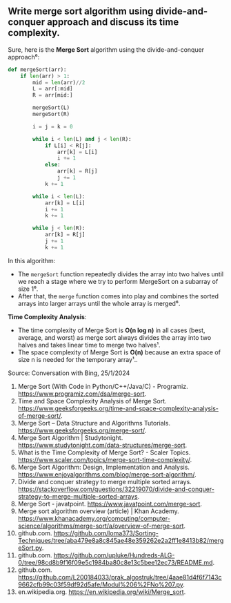 ## Write merge sort algorithm using divide-and-conquer approach and discuss its time complexity.

Sure, here is the **Merge Sort** algorithm using the divide-and-conquer approach⁶:

```python
def mergeSort(arr):
    if len(arr) > 1:
        mid = len(arr)//2
        L = arr[:mid]
        R = arr[mid:]

        mergeSort(L)
        mergeSort(R)

        i = j = k = 0

        while i < len(L) and j < len(R):
            if L[i] < R[j]:
                arr[k] = L[i]
                i += 1
            else:
                arr[k] = R[j]
                j += 1
            k += 1

        while i < len(L):
            arr[k] = L[i]
            i += 1
            k += 1

        while j < len(R):
            arr[k] = R[j]
            j += 1
            k += 1
```

In this algorithm:
- The `mergeSort` function repeatedly divides the array into two halves until we reach a stage where we try to perform MergeSort on a subarray of size 1⁶.
- After that, the `merge` function comes into play and combines the sorted arrays into larger arrays until the whole array is merged⁶.

**Time Complexity Analysis**:
- The time complexity of Merge Sort is **O(n log n)** in all cases (best, average, and worst) as merge sort always divides the array into two halves and takes linear time to merge two halves¹.
- The space complexity of Merge Sort is **O(n)** because an extra space of size n is needed for the temporary array¹..

Source: Conversation with Bing, 25/1/2024
1. Merge Sort (With Code in Python/C++/Java/C) - Programiz. https://www.programiz.com/dsa/merge-sort.
2. Time and Space Complexity Analysis of Merge Sort. https://www.geeksforgeeks.org/time-and-space-complexity-analysis-of-merge-sort/.
3. Merge Sort – Data Structure and Algorithms Tutorials. https://www.geeksforgeeks.org/merge-sort/.
4. Merge Sort Algorithm | Studytonight. https://www.studytonight.com/data-structures/merge-sort.
5. What is the Time Complexity of Merge Sort? - Scaler Topics. https://www.scaler.com/topics/merge-sort-time-complexity/.
6. Merge Sort Algorithm: Design, Implementation and Analysis. https://www.enjoyalgorithms.com/blog/merge-sort-algorithm/.
7. Divide and conquer strategy to merge multiple sorted arrays. https://stackoverflow.com/questions/32219070/divide-and-conquer-strategy-to-merge-multiple-sorted-arrays.
8. Merge Sort - javatpoint. https://www.javatpoint.com/merge-sort.
9. Merge sort algorithm overview (article) | Khan Academy. https://www.khanacademy.org/computing/computer-science/algorithms/merge-sort/a/overview-of-merge-sort.
10. github.com. https://github.com/loma373/Sorting-Techniques/tree/aba479e8a8c845ae48e359262e2a2ff1e8413b82/mergeSort.py.
11. github.com. https://github.com/upluke/Hundreds-ALG-0/tree/98cd8b9f16f09e5c1984ba80c8e13c5bee12ec73/README.md.
12. github.com. https://github.com/L200184033/prak_algostruk/tree/4aae81d4f6f7143c9662cfb99c03f59df92d5afe/Modul%206%2FNo%207.py.
13. en.wikipedia.org. https://en.wikipedia.org/wiki/Merge_sort.
